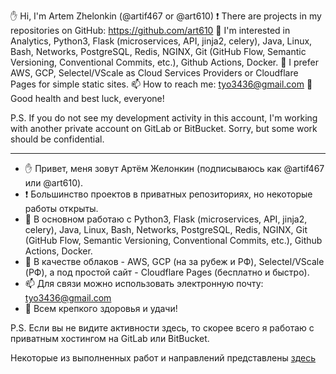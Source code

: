 ✋ Hi, I'm Artem Zhelonkin (@artif467 or @art610)
❗ There are projects in my repositories on GitHub: https://github.com/art610
👀 I'm interested in Analytics, Python3, Flask (microservices, API, jinja2, celery), Java, Linux, Bash, Networks, PostgreSQL, Redis, NGINX, Git (GitHub Flow, Semantic Versioning, Conventional Commits, etc.), Github Actions, Docker.
🌱 I prefer AWS, GCP, Selectel/VScale as Cloud Services Providers or Cloudflare Pages for simple static sites.
📫 How to reach me: tyo3436@gmail.com
💪 Good health and best luck, everyone!

P.S. If you do not see my development activity in this account, I'm working with another private account on GitLab or BitBucket. Sorry, but some work should be confidential.

---
- ✋ Привет, меня зовут Артём Желонкин (подписываюсь как @artif467 или @art610).
- ❗ Большинство проектов в приватных репозиториях, но некоторые работы открыты.
- 👀 В основном работаю с Python3, Flask (microservices, API, jinja2, celery), Java, Linux, Bash, Networks, PostgreSQL, Redis, NGINX, Git (GitHub Flow, Semantic Versioning, Conventional Commits, etc.), Github Actions, Docker.
- 🌱 В качестве облаков - AWS, GCP (на за рубеж и РФ), Selectel/VScale (РФ), а под простой сайт - Cloudflare Pages (бесплатно и быстро).
- 📫 Для связи можно использовать электронную почту: tyo3436@gmail.com
- 💪 Всем крепкого здоровья и удачи!

P.S. Если вы не видите активности здесь, то скорее всего я работаю с приватным хостингом на GitLab или BitBucket.

Некоторые из выполненных работ и направлений представлены [здесь](./completed.md)
